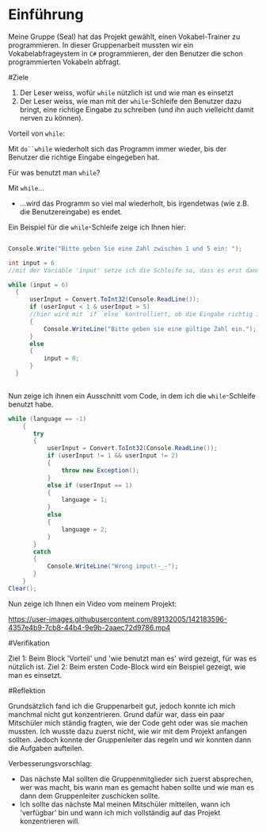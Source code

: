 # Einführung

Meine Gruppe (Seal) hat das Projekt gewählt, einen Vokabel-Trainer zu programmieren. 
In dieser Gruppenarbeit mussten wir ein Vokabelabfrageystem in `C#` programmieren, der den Benutzer die schon programmierten Vokabeln abfragt.


#Ziele

  1. Der Leser weiss, wofür `while` nützlich ist und wie man es einsetzt
  2. Der Leser weiss, wie man mit der `while`-Schleife den Benutzer dazu bringt, eine richtige Eingabe zu schreiben (und ihn auch vielleicht damit nerven zu können).

Vorteil von `while`:

Mit `do``while` wiederholt sich das Programm immer wieder, bis der Benutzer die richtige Eingabe eingegeben hat.

Für was benutzt man `while`?

Mit `while`...
  - ...wird das Programm so viel mal wiederholt, bis irgendetwas (wie z.B. die Benutzereingabe) es endet.

Ein Beispiel für die `while`-Schleife zeige ich Ihnen hier:

```csharp

Console.Write("Bitte geben Sie eine Zahl zwischen 1 und 5 ein: ");

int input = 6
//mit der Variable 'input' setze ich die Schleife so, dass es erst dann abbricht, wenn der Benutzer eine gültige Eingabe eingegeben hat.

while (input = 6)
  {
      userInput = Convert.ToInt32(Console.ReadLine());
      if (userInput < 1 & userInput > 5)
      //hier wird mit `if``else` kontrolliert, ob die Eingabe richtig ist
      {
          Console.WriteLine("Bitte geben sie eine gültige Zahl ein.");
      }
      else
      {
          input = 0;
      }
  }
  
```

Nun zeige ich ihnen ein Ausschnitt vom Code, in dem ich die `while`-Schleife benutzt habe.

```csharp
while (language == -1)
    {
       try
       {
           userInput = Convert.ToInt32(Console.ReadLine());
           if (userInput != 1 && userInput != 2)
           {
               throw new Exception();
           }
           else if (userInput == 1)
           {
               language = 1;
           }
           else
           {
               language = 2;
           }
       }
       catch
       {
           Console.WriteLine("Wrong input!-_-");
       }
    }
Clear();
```

Nun zeige ich Ihnen ein Video vom meinem Projekt:



https://user-images.githubusercontent.com/89132005/142183596-4357e4b9-7cb8-44b4-9e9b-2aaec72d9786.mp4



#Verifikation

Ziel 1: Beim Block 'Vorteil' und 'wie benutzt man es' wird gezeigt, für was es nützlich ist.
Ziel 2: Beim ersten Code-Block wird ein Beispiel gezeigt, wie man es einsetzt.

#Reflektion

Grundsätzlich fand ich die Gruppenarbeit gut, jedoch konnte ich mich manchmal nicht gut konzentrieren. 
Grund dafür war, dass ein paar Mitschüler mich ständig fragten, wie der Code geht oder was sie machen mussten. 
Ich wusste dazu zuerst nicht, wie wir mit dem Projekt anfangen sollten. Jedoch konnte der Gruppenleiter das regeln und wir konnten dann die Aufgaben aufteilen.

Verbesserungsvorschlag:
   - Das nächste Mal sollten die Gruppenmitglieder sich zuerst absprechen, wer was macht, bis wann man es gemacht haben sollte und wie man es dann dem Gruppenleiter zuschicken sollte. 
   - Ich sollte das nächste Mal meinen Mitschüler mitteilen, wann ich 'verfügbar' bin und wann ich mich vollständig auf das Projekt konzentrieren will.
